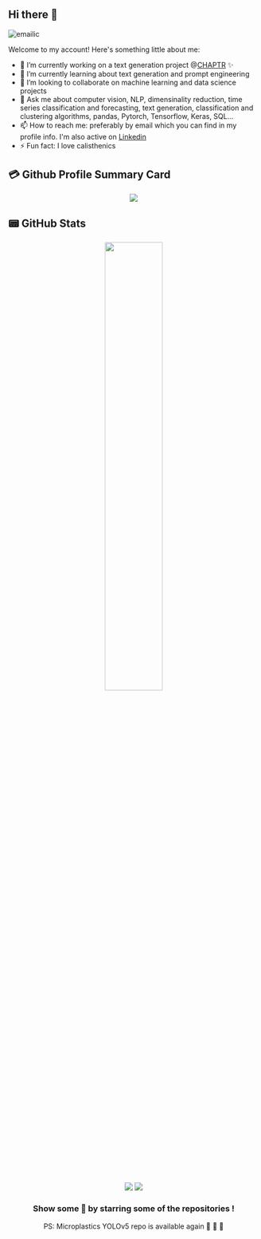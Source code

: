 ## Hi there 👋

<p align="left"> <img src="https://komarev.com/ghpvc/?username=emailic&label=Views&color=blue&style=plastic&style=for-the-badge" alt="emailic" /> </p>

<p align="center">

Welcome to my account! Here's something little about me:
</p>

- 🔭 I’m currently working on a text generation project @[CHAPTR](https://www.chaptr.xyz/) ✨
- 🌱 I’m currently learning about text generation and prompt engineering 
- 👯 I’m looking to collaborate on machine learning and data science projects <!--  - 🤔 I’m looking for help with -->
- 💬 Ask me about computer vision, NLP, dimensinality reduction, time series classification and forecasting, text generation, classification and clustering algorithms, pandas, Pytorch, Tensorflow, Keras, SQL...
- 📫 How to reach me: preferably by email which you can find in my profile info. I'm also active on [Linkedin](https://www.linkedin.com/in/ema-ilic/)
- ⚡ Fun fact: I love calisthenics


## 💳 Github Profile Summary Card
<p align="center">
  <img src="https://github-profile-summary-cards.vercel.app/api/cards/profile-details?username=emailic&theme=solarized"/>
</p>

## 📟 GitHub Stats
<p align="center">
	<img width="48%" src="https://github-readme-streak-stats.herokuapp.com/?user=emailic&theme=solarized" />
</p>

<div align="center">

[![](https://img.shields.io/badge/-LinkedIn-informational?style=for-the-badge&logo=linkedin&logoColor=white&color=2867B2)](https://www.linkedin.com/in/ema-ilic/) 
[![](https://img.shields.io/badge/Gmail-D14836?style=for-the-badge&logo=gmail&logoColor=white)](ema.ilic9@gmail.com) 




### Show some 💚 by starring some of the repositories !

PS: Microplastics YOLOv5 repo is available again 💃 💃 💃 

</div>

